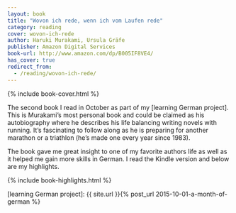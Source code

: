 ```yaml
---
layout: book
title: "Wovon ich rede, wenn ich vom Laufen rede"
category: reading
cover: wovon-ich-rede
author: Haruki Murakami, Ursula Gräfe
publisher: Amazon Digital Services
book-url: http://www.amazon.com/dp/B005IF8VE4/
has_cover: true
redirect_from:
  - /reading/wovon-ich-rede/
---
```

{% include book-cover.html %}

The second book I read in October as part of my [learning German project]. This is Murakami’s most personal book and could be claimed as his autobiography where he describes his life balancing writing novels with running. It’s fascinating to follow along as he is preparing for another marathon or a triathlon (he’s made one every year since 1983).

The book gave me great insight to one of my favorite authors life as well as it helped me gain more skills in German. I read the Kindle version and below are my highlights.

{% include book-highlights.html %}

[learning German project]: {{ site.url }}{% post_url 2015-10-01-a-month-of-german %}
